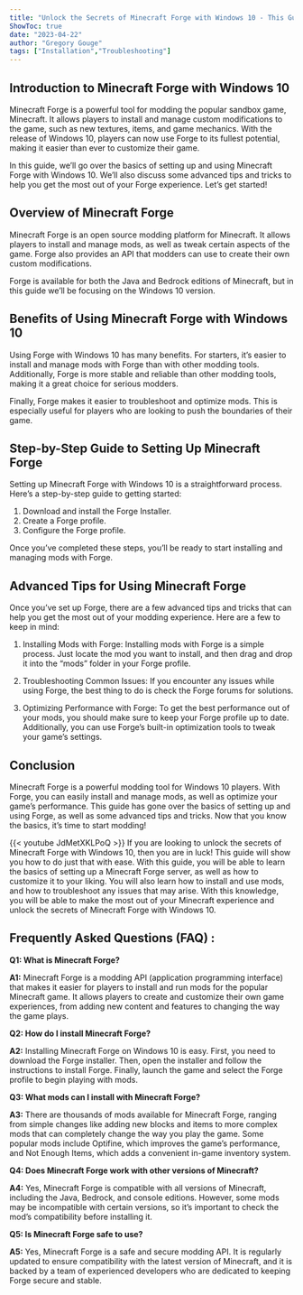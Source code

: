 ```yaml
---
title: "Unlock the Secrets of Minecraft Forge with Windows 10 - This Guide Will Show You How!"
ShowToc: true 
date: "2023-04-22"
author: "Gregory Gouge" 
tags: ["Installation","Troubleshooting"]
---
```

## Introduction to Minecraft Forge with Windows 10

Minecraft Forge is a powerful tool for modding the popular sandbox game, Minecraft. It allows players to install and manage custom modifications to the game, such as new textures, items, and game mechanics. With the release of Windows 10, players can now use Forge to its fullest potential, making it easier than ever to customize their game. 

In this guide, we’ll go over the basics of setting up and using Minecraft Forge with Windows 10. We’ll also discuss some advanced tips and tricks to help you get the most out of your Forge experience. Let’s get started!

## Overview of Minecraft Forge

Minecraft Forge is an open source modding platform for Minecraft. It allows players to install and manage mods, as well as tweak certain aspects of the game. Forge also provides an API that modders can use to create their own custom modifications.

Forge is available for both the Java and Bedrock editions of Minecraft, but in this guide we’ll be focusing on the Windows 10 version.

## Benefits of Using Minecraft Forge with Windows 10

Using Forge with Windows 10 has many benefits. For starters, it’s easier to install and manage mods with Forge than with other modding tools. Additionally, Forge is more stable and reliable than other modding tools, making it a great choice for serious modders.

Finally, Forge makes it easier to troubleshoot and optimize mods. This is especially useful for players who are looking to push the boundaries of their game.

## Step-by-Step Guide to Setting Up Minecraft Forge

Setting up Minecraft Forge with Windows 10 is a straightforward process. Here’s a step-by-step guide to getting started:

1. Download and install the Forge Installer.
2. Create a Forge profile.
3. Configure the Forge profile.

Once you’ve completed these steps, you’ll be ready to start installing and managing mods with Forge.

## Advanced Tips for Using Minecraft Forge

Once you’ve set up Forge, there are a few advanced tips and tricks that can help you get the most out of your modding experience. Here are a few to keep in mind:

1. Installing Mods with Forge: Installing mods with Forge is a simple process. Just locate the mod you want to install, and then drag and drop it into the “mods” folder in your Forge profile.

2. Troubleshooting Common Issues: If you encounter any issues while using Forge, the best thing to do is check the Forge forums for solutions.

3. Optimizing Performance with Forge: To get the best performance out of your mods, you should make sure to keep your Forge profile up to date. Additionally, you can use Forge’s built-in optimization tools to tweak your game’s settings.

## Conclusion

Minecraft Forge is a powerful modding tool for Windows 10 players. With Forge, you can easily install and manage mods, as well as optimize your game’s performance. This guide has gone over the basics of setting up and using Forge, as well as some advanced tips and tricks. Now that you know the basics, it’s time to start modding!

{{< youtube JdMetXKLPoQ >}} 
If you are looking to unlock the secrets of Minecraft Forge with Windows 10, then you are in luck! This guide will show you how to do just that with ease. With this guide, you will be able to learn the basics of setting up a Minecraft Forge server, as well as how to customize it to your liking. You will also learn how to install and use mods, and how to troubleshoot any issues that may arise. With this knowledge, you will be able to make the most out of your Minecraft experience and unlock the secrets of Minecraft Forge with Windows 10.

## Frequently Asked Questions (FAQ) :
**Q1: What is Minecraft Forge?**

**A1:** Minecraft Forge is a modding API (application programming interface) that makes it easier for players to install and run mods for the popular Minecraft game. It allows players to create and customize their own game experiences, from adding new content and features to changing the way the game plays. 

**Q2: How do I install Minecraft Forge?**

**A2:** Installing Minecraft Forge on Windows 10 is easy. First, you need to download the Forge installer. Then, open the installer and follow the instructions to install Forge. Finally, launch the game and select the Forge profile to begin playing with mods. 

**Q3: What mods can I install with Minecraft Forge?**

**A3:** There are thousands of mods available for Minecraft Forge, ranging from simple changes like adding new blocks and items to more complex mods that can completely change the way you play the game. Some popular mods include Optifine, which improves the game’s performance, and Not Enough Items, which adds a convenient in-game inventory system. 

**Q4: Does Minecraft Forge work with other versions of Minecraft?**

**A4:** Yes, Minecraft Forge is compatible with all versions of Minecraft, including the Java, Bedrock, and console editions. However, some mods may be incompatible with certain versions, so it’s important to check the mod’s compatibility before installing it. 

**Q5: Is Minecraft Forge safe to use?**

**A5:** Yes, Minecraft Forge is a safe and secure modding API. It is regularly updated to ensure compatibility with the latest version of Minecraft, and it is backed by a team of experienced developers who are dedicated to keeping Forge secure and stable.





